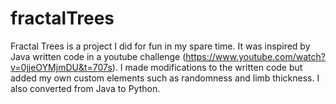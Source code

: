 # fractalTrees

Fractal Trees is a project I did for fun in my spare time. It was inspired by Java written code in a youtube challenge (https://www.youtube.com/watch?v=0jjeOYMjmDU&t=707s). I made modifications to the written code but added my own custom elements such as randomness and limb thickness. I also converted from Java to Python. 
